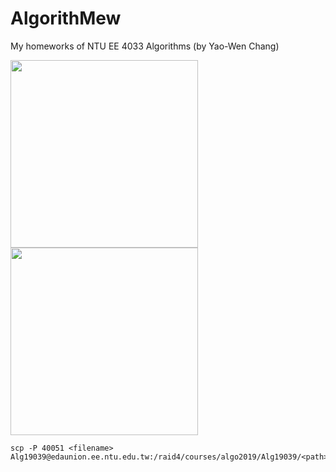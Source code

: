 # AlgorithMew
 My homeworks of NTU EE 4033 Algorithms (by Yao-Wen Chang) 

<img src="https://i.pinimg.com/originals/f5/e1/2f/f5e12f11fd1d7e917eb1462c9bff21d2.png" height=300 /> <img src="https://i.pinimg.com/originals/c2/ee/c1/c2eec140e4aa4066bbce94cd6a6f45e0.png" height=300 />

```
scp -P 40051 <filename> Alg19039@edaunion.ee.ntu.edu.tw:/raid4/courses/algo2019/Alg19039/<path>
```
